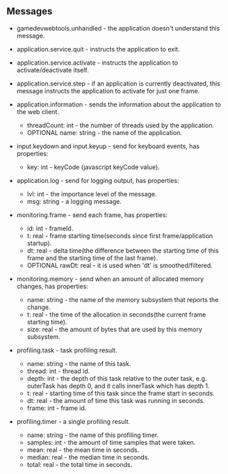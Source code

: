 Messages
------------

* gamedevwebtools.unhandled - the application doesn't understand this message.

* application.service.quit - instructs the application to exit.
* application.service.activate - instructs the application to activate/deactivate itself.
* application.service.step - if an application is currently deactivated, this message instructs the application to activate for just one frame.

* application.information - sends the information about the application to the web client.
  * threadCount: int - the number of threads used by the application.
  * OPTIONAL name: string - the name of the application.
  
* input.keydown and input.keyup - send for keyboard events, has properties:
  * key: int - keyCode (javascript keyCode value).

* application.log - send for logging output, has properties: 
  * lvl: int - the importance level of the message.
  * msg: string - a logging message.

* monitoring.frame - send each frame, has properties:
  * id: int - frameId.
  * t: real - frame starting time(seconds since first frame/application startup).
  * dt: real - delta time(the difference between the starting time of this frame and the starting time of the last frame).
  * OPTIONAL rawDt: real - it is used when 'dt' is smoothed/filtered.
  
* monitoring.memory - send when an amount of allocated memory changes, has properties:
  * name: string - the name of the memory subsystem that reports the change.
  * t: real - the time of the allocation in seconds(the current frame starting time).
  * size: real - the amount of bytes that are used by this memory subsystem.
	
* profiling.task - task profiling result.
  * name: string - the name of this task.
  * thread: int - thread id.
  * depth: int - the depth of this task relative to the outer task, e.g. outerTask has depth 0, and it calls innerTask which has depth 1.
  * t: real - starting time of this task since the frame start in seconds.
  * dt: real - the amount of time this task was running in seconds.
  * frame: int - frame id.
  
* profiling.timer - a single profiling result.
  * name: string - the name of this profiling timer.
  * samples: int - the amount of time samples that were taken.
  * mean: real - the mean time in seconds.
  * median: real - the median time in seconds.
  * total: real - the total time in seconds.
